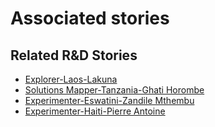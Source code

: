 # Associated stories

<!-- !!DO NOT REMOVE!! start autogenerated hyperlinks -->
## Related R&D Stories
- [Explorer\-Laos\-Lakuna](/stories/?doc=30_Lakuna_Laos-en-US)
- [Solutions Mapper\-Tanzania\-Ghati Horombe](/stories/?doc=Ghati_edited-en-GB)
- [Experimenter\-Eswatini\-Zandile Mthembu](/stories/?doc=Zandile%20Eswatini_LQ-en-US)
- [Experimenter\-Haiti\-Pierre Antoine](/stories/?doc=Pierre%20Antoine_LQ-en-US)
<!-- !!DO NOT REMOVE!! end autogenerated hyperlinks -->